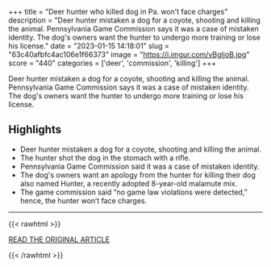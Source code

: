 +++
title = "Deer hunter who killed dog in Pa. won’t face charges"
description = "Deer hunter mistaken a dog for a coyote, shooting and killing the animal. Pennsylvania Game Commission says it was a case of mistaken identity. The dog's owners want the hunter to undergo more training or lose his license."
date = "2023-01-15 14:18:01"
slug = "63c40afbfc4ac106e1f66373"
image = "https://i.imgur.com/vBgIjoB.jpg"
score = "440"
categories = ['deer', 'commission', 'killing']
+++

Deer hunter mistaken a dog for a coyote, shooting and killing the animal. Pennsylvania Game Commission says it was a case of mistaken identity. The dog's owners want the hunter to undergo more training or lose his license.

## Highlights

- Deer hunter mistaken a dog for a coyote, shooting and killing the animal.
- The hunter shot the dog in the stomach with a rifle.
- Pennsylvania Game Commission said it was a case of mistaken identity.
- The dog's owners want an apology from the hunter for killing their dog also named Hunter, a recently adopted 8-year-old malamute mix.
- The game commission said “no game law violations were detected,” hence, the hunter won’t face charges.

---

{{< rawhtml >}}
  <p class="article-category">
    <a target="_blank" href="https://www.pennlive.com/news/2023/01/deer-hunter-who-killed-dog-in-pa-wont-face-charges.html">READ THE ORIGINAL ARTICLE</a>
  </p>
{{< /rawhtml >}}
